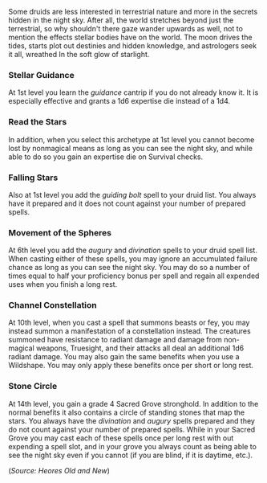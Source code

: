 Some druids are less interested in terrestrial nature and more in the secrets hidden in the night sky.  After all, the world stretches beyond just the terrestrial, so why shouldn't there gaze wander upwards as well, not to mention the effects stellar bodies have on the world.  The moon drives the tides, starts plot out destinies and hidden knowledge, and astrologers seek it all, wreathed In the soft glow of starlight.

### Stellar Guidance
At 1st level you learn the *guidance* cantrip if you do not already know it.  It is especially effective and grants a 1d6 expertise die instead of a 1d4.

### Read the Stars
In addition, when you select this archetype at 1st level you cannot become lost by nonmagical means as long as you can see the night sky, and while able to do so you gain an expertise die on Survival checks.

### Falling Stars
Also at 1st level you add the *guiding bolt* spell to your druid list.  You always have it prepared and it does not count against your number of prepared spells.

### Movement of the Spheres
At 6th level you add the *augury* and *divination* spells to your druid spell list.  When casting either of these spells, you may ignore an accumulated failure chance as long as you can see the night sky.  You may do so a number of times equal to half your proficiency bonus per spell and regain all expended uses when you finish a long rest.

### Channel Constellation
At 10th level, when you cast a spell that summons beasts or fey, you may instead summon a manifestation of a constellation instead.  The creatures summoned have resistance to radiant damage and damage from non-magical weapons, Truesight, and their attacks all deal an additional 1d6 radiant damage.  You may also gain the same benefits when you use a Wildshape.  You may only apply these benefits once per short or long rest.

### Stone Circle
At 14th level, you gain a grade 4 Sacred Grove stronghold.  In addition to the normal benefits it also contains a circle of standing stones that map the stars.  You always have the *divination* and *augury* spells prepared and they do not count against your number of prepared spells.  While in your Sacred Grove you may cast each of these spells once per long rest with out expending a spell slot, and in your grove you always count as being able to see the night sky even if you cannot (if you are blind, if it is daytime, etc.).

(*Source: Heores Old and New*)